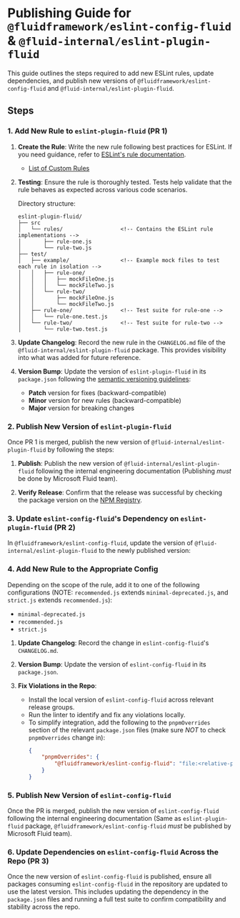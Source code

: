 # Publishing Guide for `@fluidframework/eslint-config-fluid` & `@fluid-internal/eslint-plugin-fluid`

This guide outlines the steps required to add new ESLint rules, update dependencies, and publish new versions of `@fluidframework/eslint-config-fluid` and `@fluid-internal/eslint-plugin-fluid`.

## Steps

### 1. Add New Rule to `eslint-plugin-fluid` (PR 1)

1. **Create the Rule**: Write the new rule following best practices for ESLint. If you need guidance, refer to [ESLint's rule documentation](https://eslint.org/docs/latest/developer-guide/working-with-rules).

    - [List of Custom Rules](https://github.com/microsoft/FluidFramework/tree/main/common/build/eslint-plugin-fluid/src/rules)

2. **Testing**: Ensure the rule is thoroughly tested. Tests help validate that the rule behaves as expected across various code scenarios.

    Directory structure:

    ```plaintext
    eslint-plugin-fluid/
    ├── src
    │   └── rules/					<!-- Contains the ESLint rule implementations -->
    │       ├── rule-one.js
    │       └── rule-two.js
    ├── test/
    │   ├── example/ 				<!-- Example mock files to test each rule in isolation -->
    │   │   ├── rule-one/
    │   │   │   ├── mockFileOne.js
    │   │   │   └── mockFileTwo.js
    │   │   └── rule-two/
    │   │       ├── mockFileOne.js
    │   │       └── mockFileTwo.js
    │   ├── rule-one/				<!-- Test suite for rule-one -->
    │   │   └── rule-one.test.js
    │   └── rule-two/				<!-- Test suite for rule-two -->
    │       └── rule-two.test.js
    ```

3. **Update Changelog**: Record the new rule in the `CHANGELOG.md` file of the `@fluid-internal/eslint-plugin-fluid` package. This provides visibility into what was added for future reference.

4. **Version Bump**: Update the version of `eslint-plugin-fluid` in its `package.json` following the [semantic versioning guidelines](https://semver.org/):
    - **Patch** version for fixes (backward-compatible)
    - **Minor** version for new rules (backward-compatible)
    - **Major** version for breaking changes

### 2. Publish New Version of `eslint-plugin-fluid`

Once PR 1 is merged, publish the new version of `@fluid-internal/eslint-plugin-fluid` by following the steps:

1. **Publish**: Publish the new version of `@fluid-internal/eslint-plugin-fluid` following the internal engineering documentation (Publishing _must_ be done by Microsoft Fluid team).

2. **Verify Release**: Confirm that the release was successful by checking the package version on the [NPM Registry](https://www.npmjs.com/package/@fluid-internal/eslint-plugin-fluid).

### 3. Update `eslint-config-fluid`'s Dependency on `eslint-plugin-fluid` (PR 2)

In `@fluidframework/eslint-config-fluid`, update the version of `@fluid-internal/eslint-plugin-fluid` to the newly published version:

### 4. Add New Rule to the Appropriate Config

Depending on the scope of the rule, add it to one of the following configurations (NOTE: `recommended.js` extends `minimal-deprecated.js`, and `strict.js` extends `recommended.js`):

-   `minimal-deprecated.js`
-   `recommended.js`
-   `strict.js`

1. **Update Changelog**: Record the change in `eslint-config-fluid`'s `CHANGELOG.md`.

2. **Version Bump**: Update the version of `eslint-config-fluid` in its `package.json`.

3. **Fix Violations in the Repo**:
    - Install the local version of `eslint-config-fluid` across relevant release groups.
    - Run the linter to identify and fix any violations locally.
    - To simplify integration, add the following to the `pnpmOverrides` section of the relevant `package.json` files (make sure _NOT_ to check `pnpmOverrides` change in):
        ```json
        {
        	"pnpmOverrides": {
        		"@fluidframework/eslint-config-fluid": "file:<relative-path-to-eslint-config-fluid-package>"
        	}
        }
        ```

### 5. Publish New Version of `eslint-config-fluid`

Once the PR is merged, publish the new version of `eslint-config-fluid` following the internal engineering documentation (Same as `eslint-plugin-fluid` package, `@fluidframework/eslint-config-fluid` _must_ be published by Microsoft Fluid team).

### 6. Update Dependencies on `eslint-config-fluid` Across the Repo (PR 3)

Once the new version of `eslint-config-fluid` is published, ensure all packages consuming `eslint-config-fluid` in the repository are updated to use the latest version. This includes updating the dependency in the `package.json` files and running a full test suite to confirm compatibility and stability across the repo.
